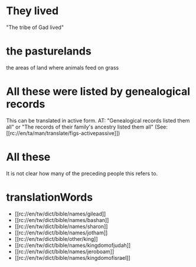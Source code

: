 # They lived

"The tribe of Gad lived"

# the pasturelands

the areas of land where animals feed on grass

# All these were listed by genealogical records

This can be translated in active form. AT: "Genealogical records listed them all" or "The records of their family's ancestry listed them all" (See: [[rc://en/ta/man/translate/figs-activepassive]])

# All these

It is not clear how many of the preceding people this refers to.

# translationWords

* [[rc://en/tw/dict/bible/names/gilead]]
* [[rc://en/tw/dict/bible/names/bashan]]
* [[rc://en/tw/dict/bible/names/sharon]]
* [[rc://en/tw/dict/bible/names/jotham]]
* [[rc://en/tw/dict/bible/other/king]]
* [[rc://en/tw/dict/bible/names/kingdomofjudah]]
* [[rc://en/tw/dict/bible/names/jeroboam]]
* [[rc://en/tw/dict/bible/names/kingdomofisrael]]